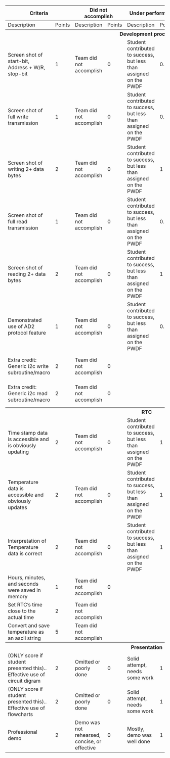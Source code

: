 <table ><thead>
  <tr>
    <th  colspan="2">Criteria</th>
    <th  colspan="2">Did not accomplish</th>
    <th  colspan="2">Under performed</th>
    <th  colspan="2">Met expectations</th>
    <th  colspan="2">Exceeded expectations</th>
  </tr></thead>
<tbody>
  <tr>
    <td >Description</td>
    <td >Points</td>
    <td >Description</td>
    <td >Points</td>
    <td >Description</td>
    <td >Points</td>
    <td >Description</td>
    <td >Points</td>
    <td >Description</td>
    <td >Points</td>
  </tr>
  <tr>
    <th  colspan="10"><b>Development process</b></th>
  </tr>
  <tr>
    <td >Screen shot of start-bit, Address + W/R, stop-bit</td>
    <td >1</td>
    <td >Team did not accomplish</td>
    <td >0</td>
    <td >Student contributed to success, but less than assigned on the PWDF </td>
    <td >0.5</td>
    <td >Student contributed to the success as defined on PWDF</td>
    <td >1</td>
    <td >Student completed more than their assigned workload</td>
    <td >1.5</td>
  </tr>
  <tr>
    <td >Screen shot of full write transmission</td>
    <td >1</td>
    <td >Team did not accomplish</td>
    <td >0</td>
    <td >Student contributed to success, but less than assigned on the PWDF </td>
    <td >0.5</td>
    <td >Student contributed to the success as defined on PWDF</td>
    <td >1</td>
    <td >Student completed more than their assigned workload</td>
    <td >1.5</td>
  </tr>
  <tr>
    <td >Screen shot of writing 2+ data bytes</td>
    <td >2</td>
    <td >Team did not accomplish</td>
    <td >0</td>
    <td >Student contributed to success, but less than assigned on the PWDF </td>
    <td >1</td>
    <td >Student contributed to the success as defined on PWDF</td>
    <td >2</td>
    <td >Student completed more than their assigned workload</td>
    <td >2.5</td>
  </tr>
  <tr>
    <td >Screen shot of full read transmission</td>
    <td >1</td>
    <td >Team did not accomplish</td>
    <td >0</td>
    <td >Student contributed to success, but less than assigned on the PWDF </td>
    <td >0.5</td>
    <td >Student contributed to the success as defined on PWDF</td>
    <td >1</td>
    <td >Student completed more than their assigned workload</td>
    <td >1.5</td>
  </tr>
  <tr>
    <td >Screen shot of reading 2+ data bytes</td>
    <td >2</td>
    <td >Team did not accomplish</td>
    <td >0</td>
    <td >Student contributed to success, but less than assigned on the PWDF </td>
    <td >1</td>
    <td >Student contributed to the success as defined on PWDF</td>
    <td >2</td>
    <td >Student completed more than their assigned workload</td>
    <td >2.5</td>
  </tr>
  <tr>
    <td >Demonstrated use of AD2 protocol feature</td>
    <td >1</td>
    <td >Team did not accomplish</td>
    <td >0</td>
    <td >Student contributed to success, but less than assigned on the PWDF </td>
    <td >0.5</td>
    <td >Student contributed to the success as defined on PWDF</td>
    <td >1</td>
    <td >Student completed more than their assigned workload</td>
    <td >1.5</td>
  </tr>
  <tr>
    <td >Extra credit:<br>Generic i2c write subroutine/macro</td>
    <td >2</td>
    <td >Team did not accomplish</td>
    <td >0</td>
    <td ></td>
    <td ></td>
    <td >Subroutine was demonstrated and works</td>
    <td >2</td>
    <td ></td>
    <td ></td>
  </tr>
  <tr>
    <td >Extra credit:<br>Generic i2c read subroutine/macro</td>
    <td >2</td>
    <td >Team did not accomplish</td>
    <td >0</td>
    <td ></td>
    <td ></td>
    <td >Subroutine was demonstrated and works</td>
    <td >2</td>
    <td ></td>
    <td ></td>
  </tr>
  <tr>
    <th  colspan="10"><b>RTC</b></th>
  </tr>
  <tr>
    <td >Time stamp data is accessible and is obviously updating</td>
    <td >2</td>
    <td >Team did not accomplish</td>
    <td >0</td>
    <td >Student contributed to success, but less than assigned on the PWDF </td>
    <td >1</td>
    <td >Student contributed to the success as defined on PWDF</td>
    <td >2</td>
    <td >Student completed more than their assigned workload</td>
    <td >2.5</td>
  </tr>
  <tr>
    <td >Temperature data is accessible and obviously updates</td>
    <td >2</td>
    <td >Team did not accomplish</td>
    <td >0</td>
    <td >Student contributed to success, but less than assigned on the PWDF </td>
    <td >1</td>
    <td >Student contributed to the success as defined on PWDF</td>
    <td >2</td>
    <td >Student completed more than their assigned workload</td>
    <td >2.5</td>
  </tr>
  <tr>
    <td >Interpretation of Temperature data is correct</td>
    <td >2</td>
    <td >Team did not accomplish</td>
    <td >0</td>
    <td >Student contributed to success, but less than assigned on the PWDF </td>
    <td >1</td>
    <td >Student contributed to the success as defined on PWDF</td>
    <td >2</td>
    <td >Student completed more than their assigned workload</td>
    <td >2.5</td>
  </tr>
  <tr>
    <td >Hours, minutes, and seconds were saved in memory</td>
    <td >1</td>
    <td >Team did not accomplish</td>
    <td >0</td>
    <td ></td>
    <td ></td>
    <td >Accomplished</td>
    <td >1</td>
    <td ></td>
    <td ></td>
  </tr>
  <tr>
    <td >Set RTC’s time close to the actual time</td>
    <td >2</td>
    <td >Team did not accomplish</td>
    <td ></td>
    <td ></td>
    <td ></td>
    <td >Accomplished</td>
    <td >2</td>
    <td ></td>
    <td ></td>
  </tr>
  <tr>
    <td >Convert and save temperature as an ascii string</td>
    <td >5</td>
    <td >Team did not accomplish</td>
    <td ></td>
    <td ></td>
    <td ></td>
    <td >Accomplished</td>
    <td >5</td>
    <td ></td>
    <td ></td>
  </tr>
  <tr>
    <th  colspan="10"><b>Presentation</b></th>
  </tr>
  <tr>
    <td >(ONLY score if student presented this).. Effective use of circuit digram</td>
    <td >2</td>
    <td >Omitted or poorly done</td>
    <td >0</td>
    <td >Solid attempt, needs some work</td>
    <td >1</td>
    <td >Well done and presented well</td>
    <td >2</td>
    <td ></td>
    <td ></td>
  </tr>
  <tr>
    <td >(ONLY score if student presented this).. Effective use of flowcharts</td>
    <td >2</td>
    <td >Omitted or poorly done</td>
    <td >0</td>
    <td >Solid attempt, needs some work</td>
    <td >1</td>
    <td >Well done and presented well</td>
    <td >2</td>
    <td ></td>
    <td ></td>
  </tr>
  <tr>
    <td >Professional demo</td>
    <td >2</td>
    <td >Demo was not rehearsed, concise, or effective</td>
    <td >0</td>
    <td >Mostly, demo was well done</td>
    <td >1</td>
    <td >Demo was concise, practiced, professional.&nbsp;&nbsp;</td>
    <td >2</td>
    <td ></td>
    <td ></td>
  </tr>
</tbody></table>
